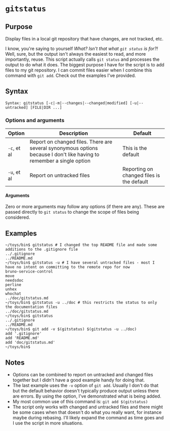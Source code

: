 # `gitstatus`

## Purpose
Display files in a local git repository that have changes, are not tracked, etc.

I know, you're saying to yourself _What? Isn't that what `git status` is for?!_  Well, sure, but the output isn't always the easiest to read, and more importantly, reuse.  This script actually calls `git status` and processes the output to do what it does.  The biggest purpose I have for the script is to add files to my git repository.  I can commit files easier when I combine this command with `git add`.  Check out the examples I've provided.

## Syntax
```
Syntax: gitstatus [-c|-m|--changes|--changed|modified] [-u|--untracked] [FILE|DIR ...]
```

### Options and arguments
| Option | Description | Default |
| ------ | ----------- | ------- |
|  `-c`, et al  | Report on changed files.  There are several synonymous options because I don't like having to remember a single option | This is the default |
|  `-u`, et al  | Report on untracked files | Reporting on changed files is the default |

#### Arguments
Zero or more arguments may follow any options (if there are any).  These are passed directly to `git status` to change the scope of files being considered.

## Examples

```
~/toys/bin$ gitstatus # I changed the top README file and made some additions to the .gitignore file
../.gitignore
../README.md
~/toys/bin$ gitstatus -u # I have several untracked files - most I have no intent on committing to the remote repo for now
bruno-service-control
move
needsdoc
perline
unhex
whochat
../doc/gitstatus.md
~/toys/bin$ gitstatus -u ../doc # this restricts the status to only the documentation files
../doc/gitstatus.md
~/toys/bin$ gitstatus
../.gitignore
../README.md
~/toys/bin$ git add -v $(gitstatus) $(gitstatus -u ../doc)
add '.gitignore'
add 'README.md'
add 'doc/gitstatus.md'
~/toys/bin$
```

## Notes

- Options can be combined to report on untracked and changed files together but I didn't have a good example handy for doing that.
- The last example uses the `-v` option of `git add`.  Usually I don't do that but the default behavior doesn't typically produce output unless there are errors.  By using the option, I've demonstrated what is being added.
- My most common use of this command is: `git add $(gitstatus)`
- The script only works with changed and untracked files and there might be some cases when that doesn't do what you really want, for instance maybe during rebasing.  I'll likely expand the command as time goes and I use the script in more situations.
